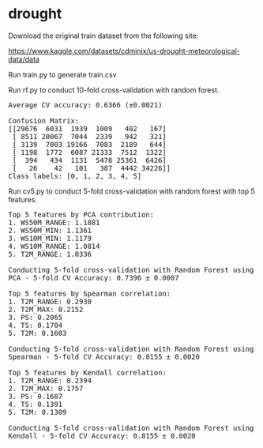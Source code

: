 # drought
Download the original train dataset from the following site:

https://www.kaggle.com/datasets/cdminix/us-drought-meteorological-data/data

Run train.py to generate train.csv

Run rf.py to conduct 10-fold cross-validation with random forest.
<pre>
Average CV accuracy: 0.6366 (±0.0021)

Confusion Matrix:
[[29676  6031  1939  1009   402   167]
 [ 8511 20067  7044  2339   942   321]
 [ 3139  7003 19166  7083  2189   644]
 [ 1198  1772  6087 21333  7512  1322]
 [  394   434  1131  5478 25361  6426]
 [   26    42   101   387  4442 34226]]
Class labels: [0, 1, 2, 3, 4, 5]
</pre>
Run cv5.py to conduct 5-fold cross-validation with random forest with top 5 features.
<pre>
Top 5 features by PCA contribution:
1. WS50M_RANGE: 1.1881
2. WS50M_MIN: 1.1361
3. WS10M_MIN: 1.1179
4. WS10M_RANGE: 1.0814
5. T2M_RANGE: 1.0336

Conducting 5-fold cross-validation with Random Forest using PCA top 5 features...
PCA - 5-fold CV Accuracy: 0.7396 ± 0.0007

Top 5 features by Spearman correlation:
1. T2M_RANGE: 0.2930
2. T2M_MAX: 0.2152
3. PS: 0.2065
4. TS: 0.1704
5. T2M: 0.1603

Conducting 5-fold cross-validation with Random Forest using Spearman reduced dataset...
Spearman - 5-fold CV Accuracy: 0.8155 ± 0.0020

Top 5 features by Kendall correlation:
1. T2M_RANGE: 0.2394
2. T2M_MAX: 0.1757
3. PS: 0.1687
4. TS: 0.1391
5. T2M: 0.1309

Conducting 5-fold cross-validation with Random Forest using Kendall reduced dataset...
Kendall - 5-fold CV Accuracy: 0.8155 ± 0.0020
</pre>
